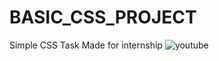 # BASIC_CSS_PROJECT
Simple CSS Task Made for internship
![youtube](https://github.com/ranjan3nov/BASIC_CSS_PROJECT/assets/95731961/e8317545-08dd-4adc-ab2d-4458f2805f7d)

